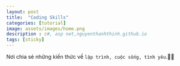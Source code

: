```yaml
---
layout: post
title:  "Coding Skills"
categories: [tutorial]
image: assets/images/home.png
description : c#, asp net,nguyenthanhthinh.github.io
tags: [sticky]
---
```


Nơi chia sẻ những kiến thức về `lập trình, cuộc sống, tình yêu`.🤩🤩